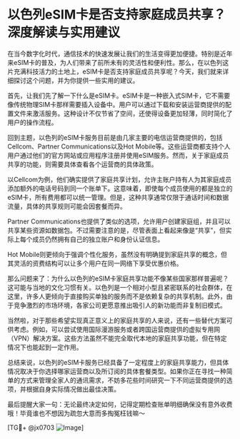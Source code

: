 # 以色列eSIM卡是否支持家庭成员共享？深度解读与实用建议

在当今数字化时代，通信技术的快速发展让我们的生活变得更加便捷。特别是近年来eSIM卡的普及，为人们带来了前所未有的灵活性和便利性。那么，在以色列这片充满科技活力的土地上，eSIM卡是否支持家庭成员共享呢？今天，我们就来详细探讨这个问题，并为你提供一些实用的建议。

首先，让我们先了解一下什么是eSIM卡。eSIM卡是一种嵌入式SIM卡，它不需要像传统物理SIM卡那样需要插入设备中。用户可以通过下载和安装运营商提供的配置文件来激活服务。这种设计不仅节省了空间，还使得设备更加轻薄，同时简化了用户的操作流程。

回到主题，以色列的eSIM卡服务目前是由几家主要的电信运营商提供的，包括Cellcom、Partner Communications以及Hot Mobile等。这些运营商都支持个人用户通过他们的官方网站或应用程序注册并使用eSIM服务。然而，关于家庭成员共享的功能，则需要具体查看各个运营商的具体政策。

以Cellcom为例，他们确实提供了家庭共享计划，允许主账户持有人为其家庭成员添加额外的电话号码到同一个账单下。这意味着，即使每个成员使用的都是独立的eSIM卡，所有费用都可以统一管理。但是，这种共享通常仅限于通话时间和数据流量，具体的共享规则可能会因套餐而异。

Partner Communications也提供了类似的选项，允许用户创建家庭组，并且可以共享某些资源如数据包。不过需要注意的是，尽管表面上看起来像是“共享”，但实际上每个成员仍然拥有自己的独立账户和身份认证信息。

Hot Mobile则更倾向于强调个性化服务，虽然没有明确提到家庭共享的概念，但其灵活的资费结构可以让多个用户在同一网络下享受优惠价格。

那么问题来了：为什么以色列的eSIM卡家庭共享功能不像某些国家那样普遍呢？这可能与当地的文化习惯有关。以色列是一个相对小型且紧密联系的社会群体，在这里，许多人更倾向于直接购买单独的服务而不是依赖复杂的共享机制。此外，由于竞争激烈的市场环境，各家公司更愿意推出吸引人的新功能而非复制旧模式。

当然啦，对于那些希望实现真正意义上的家庭共享的人来说，还有一些替代方案可供考虑。例如，可以尝试使用国际漫游服务或者跨国运营商提供的虚拟专用网（VPN）解决方案。这些方法虽然不能完全取代本地的家庭共享功能，但在特定情况下也能起到一定作用。

总结来说，以色列的eSIM卡服务已经具备了一定程度上的家庭共享能力，但具体情况取决于你选择哪家运营商以及所订阅的具体套餐类型。如果你正在寻找一种简单的方式来管理全家人的通讯需求，不妨多花些时间研究一下不同运营商提供的选项，并根据自身实际情况做出最佳决策。

最后提醒大家一句：无论最终决定如何，记得定期检查账单明细确保没有意外收费哦！毕竟谁也不想因为疏忽大意而多掏冤枉钱嘛～

[TG💪+ @jx0703 ![Image](https://github.com/user-attachments/assets/dbca1d08-cadb-493c-b0ec-ad6f7a83f270)]
